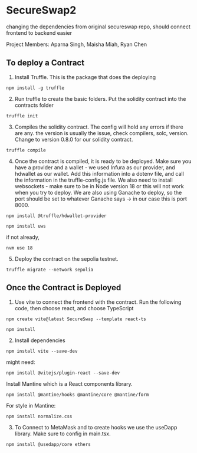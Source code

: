 # SecureSwap2
changing the dependencies from original secureswap repo, should connect frontend to backend easier


Project Members:
Aparna Singh, Maisha Miah, Ryan Chen

## To deploy a Contract

1. Install Truffle. This is the package that does the deploying

```
npm install -g truffle
```

2. Run truffle to create the basic folders. Put the solidity contract into the contracts folder

```
truffle init 
```

3. Compiles the solidity contract. The config will hold any errors if there are any. the version is usually the issue, check compilers, solc, version. Change to version 0.8.0 for our solidity contract.

```
truffle compile
```

4. Once the contract is compiled, it is ready to be deployed. Make sure you have a provider and a wallet - we used Infura as our provider, and hdwallet as our wallet. Add this information into a dotenv file, and call the information in the truffle-config.js file. We also need to install websockets - make sure to be in Node version 18 or this will not work when you try to deploy. We are also using Ganache to deploy, so the port should be set to whatever Ganache says -> in our case this is port 8000.

```
npm install @truffle/hdwallet-provider
```
```
npm install uws
```

if not already,
```
nvm use 18
```

5. Deploy the contract on the sepolia testnet.
```
truffle migrate --network sepolia
```

## Once the Contract is Deployed

1. Use vite to connect the frontend with the contract. Run the following code, then choose react, and choose TypeScript

```
npm create vite@latest SecureSwap --template react-ts
```

```
npm install
```

2. Install dependencies

```
npm install vite --save-dev
```

might need:
```
npm install @vitejs/plugin-react --save-dev
```

Install Mantine which is a React components library. 

```
npm install @mantine/hooks @mantine/core @mantine/form
```

For style in Mantine:

```
npm install normalize.css
```

3. To Connect to MetaMask and to create hooks we use the useDapp library. Make sure to config in main.tsx.

```
npm install @usedapp/core ethers
```

